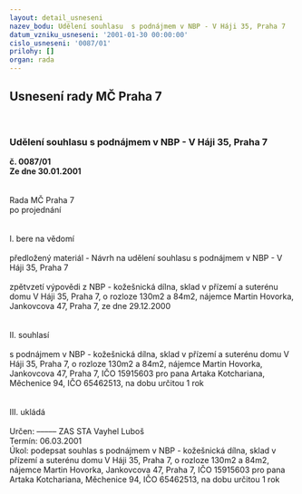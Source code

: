 ```yaml
---
layout: detail_usneseni
nazev_bodu: Udělení souhlasu  s podnájmem v NBP - V Háji 35, Praha 7
datum_vzniku_usneseni: '2001-01-30 00:00:00'
cislo_usneseni: '0087/01'
prilohy: []
organ: rada
---
```

<div id="ucUsn_pList" class="usn">
	<span><h2>Usnesení rady MČ Praha 7 </h2>
<br></span><div class="standBody">
<span><h3>Udělení souhlasu  s podnájmem v NBP - V Háji 35, Praha 7</h3></span><div class="center">
		<strong>č. 0087/01</strong><br>
	</div>
<div class="center">
		<strong>Ze dne 30.01.2001</strong><br><br>
	</div>
<br>Rada MČ Praha 7<br>po projednání<br><br><br>I.	bere na vědomí<br><br> předložený materiál - Návrh na udělení souhlasu  s podnájmem v NBP - V Háji 35, Praha 7<br><br>zpětvzetí výpovědi z NBP - kožešnická dílna, sklad v přízemí a suterénu domu V Háji 35, Praha 7, o rozloze 130m2 a 84m2, nájemce Martin Hovorka, Jankovcova 47, Praha 7, ze dne 29.12.2000 <br><br><br>II.	souhlasí <br><br>s podnájmem v NBP - kožešnická dílna, sklad v přízemí a suterénu domu V Háji 35, Praha 7, o rozloze 130m2 a 84m2, nájemce Martin Hovorka, Jankovcova 47, Praha 7, IČO 15915603 pro pana Artaka Kotchariana, Měchenice 94, IČO 65462513, na dobu určitou 1 rok<br><br><br>III.	ukládá <br><br> Určen:	–––––	ZAS STA Vayhel Luboš<br>Termín: 06.03.2001<br>Úkol:	podepsat souhlas s podnájmem v NBP - kožešnická dílna, sklad v přízemí a suterénu domu V Háji 35, Praha 7, o rozloze 130m2 a 84m2, nájemce Martin Hovorka, Jankovcova 47, Praha 7, IČO 15915603 pro pana Artaka Kotchariana, Měchenice 94, IČO 65462513, na dobu určitou 1 rok<br>  <br><br> <br>
</div>
</div>